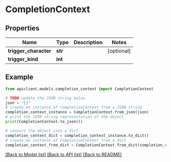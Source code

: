 # CompletionContext


## Properties

Name | Type | Description | Notes
------------ | ------------- | ------------- | -------------
**trigger_character** | **str** |  | [optional] 
**trigger_kind** | **int** |  | 

## Example

```python
from apiclient.models.completion_context import CompletionContext

# TODO update the JSON string below
json = "{}"
# create an instance of CompletionContext from a JSON string
completion_context_instance = CompletionContext.from_json(json)
# print the JSON string representation of the object
print(CompletionContext.to_json())

# convert the object into a dict
completion_context_dict = completion_context_instance.to_dict()
# create an instance of CompletionContext from a dict
completion_context_from_dict = CompletionContext.from_dict(completion_context_dict)
```
[[Back to Model list]](../README.md#documentation-for-models) [[Back to API list]](../README.md#documentation-for-api-endpoints) [[Back to README]](../README.md)


